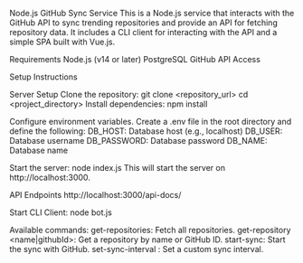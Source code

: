 Node.js GitHub Sync Service
This is a Node.js service that interacts with the GitHub API to sync trending repositories and provide an API for fetching repository data. It includes a CLI client for interacting with the API and a simple SPA built with Vue.js.

Requirements
Node.js (v14 or later)
PostgreSQL
GitHub API Access

Setup Instructions

Server Setup
Clone the repository:
git clone <repository_url>
cd <project_directory>
Install dependencies:
npm install

Configure environment variables. Create a .env file in the root directory and define the following:
DB_HOST: Database host (e.g., localhost)
DB_USER: Database username
DB_PASSWORD: Database password
DB_NAME: Database name

Start the server:
node index.js
This will start the server on http://localhost:3000.

API Endpoints
http://localhost:3000/api-docs/


Start CLI Client:
node bot.js

Available commands:
get-repositories: Fetch all repositories.
get-repository <name|githubId>: Get a repository by name or GitHub ID.
start-sync: Start the sync with GitHub.
set-sync-interval <interval>: Set a custom sync interval.
